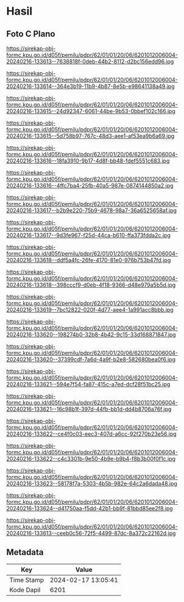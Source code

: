 # Hasil

## Foto C Plano

https://sirekap-obj-formc.kpu.go.id/d05f/pemilu/pdpr/62/01/01/20/06/6201012006004-20240216-133613--7638818f-0deb-44b2-8112-d2bc156edd96.jpg

https://sirekap-obj-formc.kpu.go.id/d05f/pemilu/pdpr/62/01/01/20/06/6201012006004-20240216-133614--364e3b19-11b9-4b87-8e5b-e98641138a49.jpg

https://sirekap-obj-formc.kpu.go.id/d05f/pemilu/pdpr/62/01/01/20/06/6201012006004-20240216-133615--24d92347-6061-44be-9b53-0bbef102c166.jpg

https://sirekap-obj-formc.kpu.go.id/d05f/pemilu/pdpr/62/01/01/20/06/6201012006004-20240216-133615--5d758b97-767c-48d3-aee1-af53ea9b6a69.jpg

https://sirekap-obj-formc.kpu.go.id/d05f/pemilu/pdpr/62/01/01/20/06/6201012006004-20240216-133616--18fa3910-9b17-4d8f-bb48-fdef5551c683.jpg

https://sirekap-obj-formc.kpu.go.id/d05f/pemilu/pdpr/62/01/01/20/06/6201012006004-20240216-133616--4ffc7ba4-25fb-40a5-987e-0874144850a2.jpg

https://sirekap-obj-formc.kpu.go.id/d05f/pemilu/pdpr/62/01/01/20/06/6201012006004-20240216-133617--b2b9e220-75b9-4678-98a7-36a6525658af.jpg

https://sirekap-obj-formc.kpu.go.id/d05f/pemilu/pdpr/62/01/01/20/06/6201012006004-20240216-133617--9d3fe967-f25d-44ca-b610-ffa373fdda2c.jpg

https://sirekap-obj-formc.kpu.go.id/d05f/pemilu/pdpr/62/01/01/20/06/6201012006004-20240216-133618--ddf5a4fc-26fe-4170-81e0-976b753b47fd.jpg

https://sirekap-obj-formc.kpu.go.id/d05f/pemilu/pdpr/62/01/01/20/06/6201012006004-20240216-133618--398cccf9-d0eb-4f18-9366-d48e979a5b5d.jpg

https://sirekap-obj-formc.kpu.go.id/d05f/pemilu/pdpr/62/01/01/20/06/6201012006004-20240216-133619--7bc12822-020f-4d77-aee4-1a991acc8bbb.jpg

https://sirekap-obj-formc.kpu.go.id/d05f/pemilu/pdpr/62/01/01/20/06/6201012006004-20240216-133620--198274b0-32b8-4b42-9c15-33d168871847.jpg

https://sirekap-obj-formc.kpu.go.id/d05f/pemilu/pdpr/62/01/01/20/06/6201012006004-20240216-133620--37399cdf-7a6d-4a9f-b2e8-582680bea0f6.jpg

https://sirekap-obj-formc.kpu.go.id/d05f/pemilu/pdpr/62/01/01/20/06/6201012006004-20240216-133621--594e7f54-fa87-415c-a7ed-dcf28f51bc25.jpg

https://sirekap-obj-formc.kpu.go.id/d05f/pemilu/pdpr/62/01/01/20/06/6201012006004-20240216-133621--16c98b1f-397d-44fb-bb1d-dd4b8706a76f.jpg

https://sirekap-obj-formc.kpu.go.id/d05f/pemilu/pdpr/62/01/01/20/06/6201012006004-20240216-133622--ce4f0c03-eec3-407d-a6cc-92f270b23e56.jpg

https://sirekap-obj-formc.kpu.go.id/d05f/pemilu/pdpr/62/01/01/20/06/6201012006004-20240216-133622--c4c3301b-9e50-4b9e-b9b4-f8b3b00f0f1c.jpg

https://sirekap-obj-formc.kpu.go.id/d05f/pemilu/pdpr/62/01/01/20/06/6201012006004-20240216-133623--58178f7a-5303-4b5b-982e-64c2a6dada48.jpg

https://sirekap-obj-formc.kpu.go.id/d05f/pemilu/pdpr/62/01/01/20/06/6201012006004-20240216-133624--d41750aa-f5dd-42b1-bb9f-81bbd85ee2f8.jpg

https://sirekap-obj-formc.kpu.go.id/d05f/pemilu/pdpr/62/01/01/20/06/6201012006004-20240216-133613--ceeb0c56-72f5-4499-87dc-8a372c22162d.jpg


## Metadata

| Key        | Value               |
| ---------- | ------------------- |
| Time Stamp | 2024-02-17 13:05:41 |
| Kode Dapil | 6201                |



